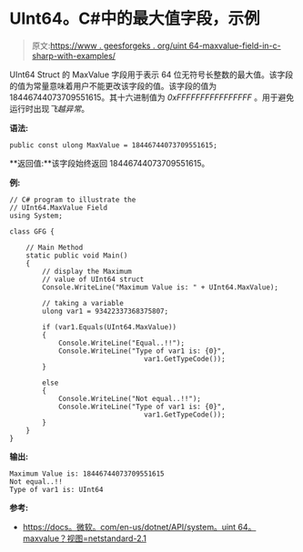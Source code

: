 # UInt64。C#中的最大值字段，示例

> 原文:[https://www . geesforgeks . org/uint 64-maxvalue-field-in-c-sharp-with-examples/](https://www.geeksforgeeks.org/uint64-maxvalue-field-in-c-sharp-with-examples/)

UInt64 Struct 的 MaxValue 字段用于表示 64 位无符号长整数的最大值。该字段的值为常量意味着用户不能更改该字段的值。该字段的值为 18446744073709551615。其十六进制值为 *0xFFFFFFFFFFFFFFFF* 。用于避免运行时出现*飞越异常*。

**语法:**

```
public const ulong MaxValue = 18446744073709551615;
```

**返回值:**该字段始终返回 18446744073709551615。

**例:**

```
// C# program to illustrate the
// UInt64.MaxValue Field
using System;

class GFG {

    // Main Method
    static public void Main()
    {
        // display the Maximum
        // value of UInt64 struct
        Console.WriteLine("Maximum Value is: " + UInt64.MaxValue);

        // taking a variable
        ulong var1 = 93422337368375807;

        if (var1.Equals(UInt64.MaxValue))
        {
            Console.WriteLine("Equal..!!");
            Console.WriteLine("Type of var1 is: {0}",
                                 var1.GetTypeCode());
        }

        else 
        {
            Console.WriteLine("Not equal..!!");
            Console.WriteLine("Type of var1 is: {0}",
                                 var1.GetTypeCode());
        }
    }
}
```

**输出:**

```
Maximum Value is: 18446744073709551615
Not equal..!!
Type of var1 is: UInt64

```

**参考:**

*   [https://docs。微软。com/en-us/dotnet/API/system。uint 64。maxvalue？视图=netstandard-2.1](https://docs.microsoft.com/en-us/dotnet/api/system.uint64.maxvalue?view=netstandard-2.1)